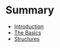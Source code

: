 # Summary

* [Introduction](chapters/introduction.md)
* [The Basics](chapters/basics.md)
* [Structures](chapters/structures.md)

